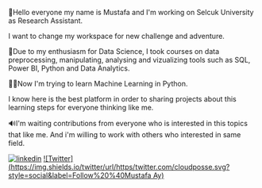 :man:Hello everyone my name is Mustafa and I'm working on Selcuk University as Research Assistant. 

I want to change my workspace for new challenge and adventure.

:1st_place_medal:Due to my enthusiasm for Data Science, I took courses on data preprocessing, manipulating, analysing and vizualizing tools such as SQL, Power BI, Python and Data Analytics.

:technologist:Now I'm trying to learn Machine Learning in Python. 

I know here is the best platform in order to sharing projects about this learning steps for everyone thinking like me.

:loud_sound:I'm waiting contributions from everyone who is interested in this topics that like me. And i'm willing to work with others who interested in same field.

[![linkedin](https://img.shields.io/badge/Linkedin-000000?style=for-the-badge&logo=Linkedin&logoColor=white)](https://www.linkedin.com/in/mustafa1ay/)
[![Twitter](https://img.shields.io/twitter/url/https/twitter.com/cloudposse.svg?style=social&label=Follow%20%40Mustafa Ay)](https://twitter.com/mustafa1ay)


